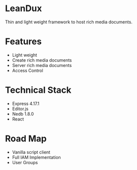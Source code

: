 # LeanDux

Thin and light weight framework to host rich media documents. 


# Features

 - Light weight
 - Create rich media documents
 - Server rich media documents
 - Access Control 

# Technical Stack

 - Express 4.17.1
 - Editor.js
 - Nedb 1.8.0
 - React

# Road Map

 - Vanilla script client
 - Full IAM Implementation
 - User Groups

